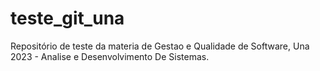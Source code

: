 # teste_git_una
Repositório de teste da materia de Gestao e Qualidade de Software, Una 2023 - Analise e Desenvolvimento De Sistemas.
